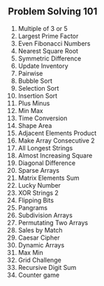 ## Problem Solving 101

1. Multiple of 3 or 5
2. Largest Prime Factor
3. Even Fibonacci Numbers
4. Nearest Square Root
5. Symmetric Difference
6. Update Inventory
7. Pairwise
8. Bubble Sort
9. Selection Sort
10. Insertion Sort
11. Plus Minus
12. Min Max
13. Time Conversion
14. Shape Area
15. Adjacent Elements Product
16. Make Array Consecutive 2
17. All Longest Strings
18. Almost Increasing Square
19. Diagonal Difference
20. Sparse Arrays
21. Matrix Elements Sum
22. Lucky Number
23. XOR Strings 2
24. Flipping Bits
25. Pangrams
26. Subdivision Arrays
27. Permutating Two Arrays
28. Sales by Match
29. Caesar Cipher
30. Dynamic Arrays
31. Max Min
32. Grid Challenge
33. Recursive Digit Sum
34. Counter game
